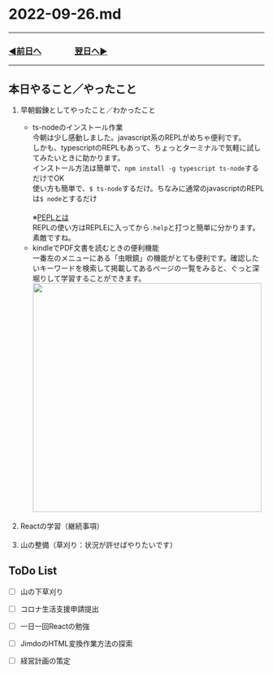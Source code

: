 # 2022-09-26.md
  
---
### [◀️前日へ](https://github.com/yuasys/chatty-journal/blob/main/2022/09/2022-09-25.md)&emsp;&emsp;&emsp;&emsp;[翌日へ▶️](https://github.com/yuasys/chatty-journal/blob/main/2022/09/2022-09-27.md)
---

## 本日やること／やったこと
<ol>
  <li>早朝鍛錬としてやったこと／わかったこと</li>
  <ul>
    <li>ts-nodeのインストール作業</li>
    今朝は少し感動しました。javascript系のREPLがめちゃ便利です。  <br>
    しかも、typescriptのREPLもあって、ちょっとターミナルで気軽に試してみたいときに助かります。  <br>
    インストール方法は簡単で、<code>npm install -g typescript ts-node</code>するだけでOK <br>
    使い方も簡単で、<code>$ ts-node</code>するだけ。ちなみに通常のjavascriptのREPLは<code>$ node</code>とするだけ<br>
    <br>※<a href="https://ja.wikipedia.org/wiki/REPL">PEPLとは</a><br>
    REPLの使い方はREPLEに入ってから<code>.help</code>と打つと簡単に分かります。素敵ですね。<br>
    <li>kindleでPDF文書を読むときの便利機能</li>
    一番左のメニューにある「虫眼鏡」の機能がとても便利です。確認したいキーワードを検索して掲載してあるページの一覧をみると、ぐっと深堀りして学習することができます。<br>
    <img width="450" src="https://i.imgur.com/l2rIsUj.png"><br>
  </ul>
  <br><li>Reactの学習（継続事項）</li>
  <br><li>山の整備（草刈り：状況が許せばやりたいです）</li>
</ol>
    

## ToDo List

  - [ ] 山の下草刈り
  - [ ] コロナ生活支援申請提出
  - [ ] 一日一回Reactの勉強
  - [ ] JimdoのHTML変換作業方法の探索
  - [ ] 経営計画の策定

